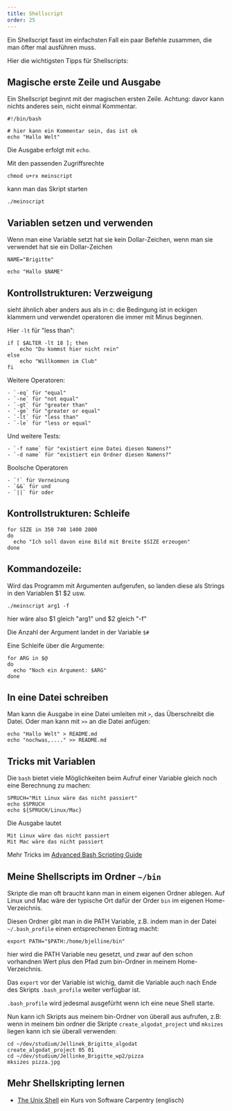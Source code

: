 ```yaml
---
title: Shellscript
order: 25
---
```



Ein Shellscript fasst im einfachsten Fall ein paar
Befehle zusammen, die man öfter mal ausführen muss.

Hier die wichtigsten Tipps für Shellscripts:

## Magische erste Zeile und Ausgabe

Ein Shellscript beginnt mit der magischen ersten Zeile.
Achtung: davor kann nichts anderes sein, nicht einmal Kommentar.

```
#!/bin/bash

# hier kann ein Kommentar sein, das ist ok
echo "Hallo Welt"
```

Die Ausgabe erfolgt mit `echo`.


Mit den passenden Zugriffsrechte

```
chmod u+rx meinscript
```

kann man das Skript starten

```
./meinscript
```

## Variablen setzen und verwenden

Wenn man eine Variable setzt hat sie kein Dollar-Zeichen,
wenn man sie verwendet hat sie ein Dollar-Zeichen


```
NAME="Brigitte"

echo "Hallo $NAME"
```

## Kontrollstrukturen: Verzweigung

sieht ähnlich aber anders aus als in c:
die Bedingung ist in eckigen klammern und
verwendet operatoren die immer mit Minus beginnen.

Hier `-lt` für "less than":

```
if [ $ALTER -lt 18 ]; then
    echo "Du kommst hier nicht rein"
else
    echo "Willkommen im Club"
fi
```

Weitere Operatoren:

    - `-eq` für "equal"
    - `-ne` für "not equal"
    - `-gt` für "greater than"
    - `-ge` für "greater or equal"
    - `-lt` für "less than"
    - `-le` für "less or equal"

Und weitere Tests:

    - `-f name` für "existiert eine Datei diesen Namens?"
    - `-d name` für "existiert ein Ordner diesen Namens?"

Boolsche Operatoren

    - `!` für Verneinung
    - `&&` für und
    - `||` für oder

## Kontrollstrukturen: Schleife

```
for SIZE in 350 740 1400 2800
do
  echo "Ich soll davon eine Bild mit Breite $SIZE erzeugen"
done
```


## Kommandozeile:

Wird das Programm mit Argumenten aufgerufen,
so landen diese als Strings in den Variablen $1 $2 usw.

```
./meinscript arg1 -f
```

hier wäre also $1 gleich "arg1" und $2 gleich "-f"

Die Anzahl der Argument landet in der Variable `$#`


Eine Schleife über die Argumente:

```
for ARG in $@
do
  echo "Noch ein Argument: $ARG"
done
```

##  In eine Datei schreiben

Man kann die Ausgabe in eine Datei umleiten mit `>`, das Überschreibt
die Datei. Oder man kann mit `>>` an die Datei anfügen:


```
echo "Hallo Welt" > README.md
echo "nochwas,...." >> README.md
```

## Tricks mit Variablen

Die `bash` bietet viele Möglichkeiten beim Aufruf einer
Variable gleich noch eine Berechnung zu machen:

```
SPRUCH="Mit Linux wäre das nicht passiert"
echo $SPRUCH
echo ${SPRUCH/Linux/Mac}
```

Die Ausgabe lautet

```
Mit Linux wäre das nicht passiert
Mit Mac wäre das nicht passiert
```

Mehr Tricks im [Advanced Bash Scripting Guide](https://tldp.org/LDP/abs/html/string-manipulation.html)

## Meine Shellscripts im Ordner `~/bin`

Skripte die man oft braucht kann man in einem
eigenen Ordner ablegen. Auf Linux und Mac wäre der typische Ort
dafür der Order `bin` im eigenen Home-Verzeichnis.

Diesen Ordner gibt man in die PATH Variable, z.B.
indem man in der Datei `~/.bash_profile` einen
entsprechenen Eintrag macht:

```
export PATH="$PATH:/home/bjelline/bin"
```

hier wird die PATH Variable neu gesetzt, und zwar auf den schon
vorhandnen Wert plus den Pfad zum bin-Ordner in meinem Home-Verzeichnis.

Das `export` vor der Variable ist wichig, damit die Variable auch
nach Ende des Skripts `.bash_profile` weiter verfügbar ist.

`.bash_profile` wird jedesmal ausgefürht wenn ich eine neue Shell starte.


Nun kann ich Skripts aus meinem bin-Ordner von überall aus aufrufen, z.B:
wenn in meinem bin ordner die Skripte `create_algodat_project` und `mksizes`
liegen kann ich sie überall verwenden:

```
cd ~/dev/studium/Jellinek_Brigitte_algodat
create_algodat_project 05 01
cd ~/dev/studium/Jellinke_Brigitte_wp2/pizza
mksizes pizza.jpg
```

## Mehr Shellskripting lernen

* [The Unix Shell](https://swcarpentry.github.io/shell-novice/) ein Kurs von Software Carpentry (englisch)




